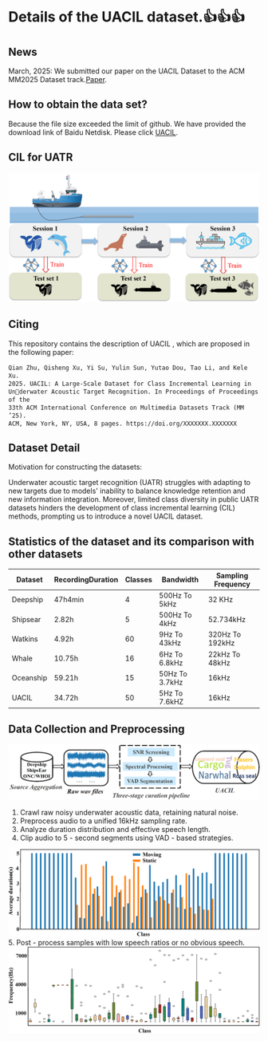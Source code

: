 # Details of the UACIL dataset.👍👍👍

## News
March, 2025: We submitted our paper on the UACIL Dataset to the ACM MM2025 Dataset track.[Paper](https://pan.baidu.com/s/1X2W4LWSHaOJVFWH78Y77zA?pwd=99e7).



## How to obtain the data set?

Because the file size exceeded the limit of github. We have provided the download link of Baidu Netdisk. Please click [UACIL](https://pan.baidu.com/s/1X2W4LWSHaOJVFWH78Y77zA?pwd=99e7).



## CIL for UATR 
<div align="center">
<img src="./source/uatr.png" width="600px">
</div>


## Citing  

This repository contains the description of UACIL , which are proposed in the following paper:
```  
Qian Zhu, Qisheng Xu, Yi Su, Yulin Sun, Yutao Dou, Tao Li, and Kele Xu.
2025. UACIL: A Large-Scale Dataset for Class Incremental Learning in Underwater Acoustic Target Recognition. In Proceedings of Proceedings of the
33th ACM International Conference on Multimedia Datasets Track (MM ’25).
ACM, New York, NY, USA, 8 pages. https://doi.org/XXXXXXX.XXXXXXX
``` 


## Dataset Detail

Motivation for constructing the datasets: 

Underwater acoustic target recognition (UATR) struggles with adapting to new targets due to models' inability to balance knowledge retention and new information integration. Moreover, limited class diversity in public UATR datasets hinders the development of class incremental learning (CIL) methods, prompting us to introduce a novel UACIL dataset.

## Statistics of the dataset and its comparison with other datasets

| Dataset   | RecordingDuration | Classes | Bandwidth      | Sampling Frequency |
|-----------|-------------------|---------|----------------|--------------------|
| Deepship  | 47h4min           | 4       | 500Hz To 5kHz  | 32 KHz             |
| Shipsear  | 2.82h             | 5       | 500Hz To 4kHz  | 52.734kHz          |
| Watkins   | 4.92h             | 60      | 9Hz To 43kHz   | 320Hz To 192kHz    |
| Whale     | 10.75h            | 16      | 6Hz To 6.8kHz  | 22kHz To 48kHz     |
| Oceanship | 59.21h            | 15      | 50Hz To 3.7kHz | 16kHz              |
| UACIL     | 34.72h            | 50      | 5Hz To 7.6kHZ  | 16kHz              |


## Data Collection and Preprocessing
<div align="center">
<img src="./source/pipline.png" width="600px">
</div>

1. Crawl raw noisy underwater acoustic data, retaining natural noise.
2. Preprocess audio to a unified 16kHz sampling rate.
3. Analyze duration distribution and effective speech length.
4. Clip audio to 5 - second segments using VAD - based strategies.
<div align="center">
<img src="./source/duration.png" width="600px">
</div>
5. Post - process samples with low speech ratios or no obvious speech.
<div align="center">
<img src="./source/hz1.png" width="600px">
</div>
